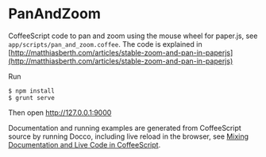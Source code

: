 PanAndZoom
==========

CoffeeScript code to pan and zoom using the mouse wheel for paper.js, see `app/scripts/pan_and_zoom.coffee`. 
The code is explained in [http://matthiasberth.com/articles/stable-zoom-and-pan-in-paperjs](http://matthiasberth.com/articles/stable-zoom-and-pan-in-paperjs)

Run

    $ npm install
    $ grunt serve
    
Then open http://127.0.0.1:9000

Documentation and running examples are generated from CoffeeScript source by running Docco, including live reload in the browser, see [Mixing Documentation and Live Code in CoffeeScript](http://matthiasberth.com/articles/mixing-documentation-and-code-coffeescript). 
